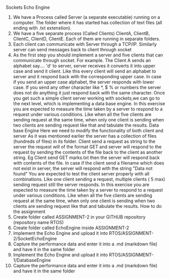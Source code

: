 Sockets
Echo Engine
1. We have a Process called Server (a separate executable) running on a computer. The folder where it has started has collection of text files (all ending with .txt extenstion). 
2. We have a five separate process (Called Clients) ClientA, ClientB, ClientC, ClientD, ClientE.  Each of them are running in separate folders.
3. Each client can communicate with Server through a TCP/IP.  Similarly server can send messages back to client through socket
4. As the first step you should implement a server and five clients that can communicate through socket. For example. The Client A sends an alphabet say.... 'd' to server, server receives it converts it into upper case and send it client. Like this every client will send an alphabet to server and it respond back with the corresponding upper case. In case if you send an upper case alphabet, the server responds with lower case. If you send any other character like *, $ % or numbers the server does not do anything it just respond back with the same character.
Once you get such a simple client server working with sockets,we can go to the next level, which is implementing a data base engine.
In this exercise you are expected to measure the time taken by a server to respond to a request under various conditions. Like when all the five clients are sending request at the same time, when only one client is sending when two clients are sending request  like that and tabulate the results.
Data base Engine
Here we need to modify the functionality of both client and server
As it was mentioned earlier the server has a collection of files (hundreds of files) in its folder.   Client send a request as string to the server the request will of the format 
GET <filename>  and server will respond to the request by sending the contents of the file back to the client as another string.
Eg  Client send GET marks.txt  then the server will respond back with contents of the file.
In case if the client send a filename which does not exist in server, the  server will respond with the string "Data not found"
You are expected to test the client server properly with all combinations. Like one client sending a request, multiple clients ( 5 max) sending request still the server responds.
In this exercise you are expected to measure the time taken by a server to respond to a request under various conditions. Like when all the five clients are sending request at the same time, when only one client is sending when two clients are sending request  like that and tabulate the results.
How to do the assignment
1. Create folder called ASSIGNMENT-2 in your GITHUB repository (repository name RTOS)
2. Create folder called EchoEngine inside ASSIGNMENT-2
3. Implement the Echo Engine and upload it into RTOS/ASSIGNMENT-2/SocketEchoEngine
4. Capture the performance data and enter it into a .md (markdown file) and have it in the same folder
5. Implement the Echo Engine and upload it into RTOS/ASSIGNMENT-1/DatabaseEngine
6. Capture the performance data and enter it into a .md (markdown file) and have it in the same folder
